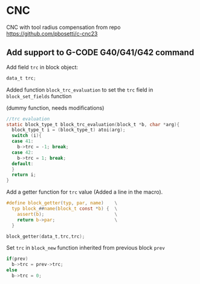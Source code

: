 # CNC
CNC with tool radius compensation from repo https://github.com/pbosetti/c-cnc23

## Add support to G-CODE G40/G41/G42 command

Add field `trc` in block object:

```C
data_t trc;
```

Added function `block_trc_evaluation` to set the `trc` field in `block_set_fields` function

(dummy function, needs modifications)
```C
//trc evaluation 
static block_type_t block_trc_evaluation(block_t *b, char *arg){
  block_type_t i = (block_type_t) atoi(arg);
  switch (i){
  case 41:
    b->trc = -1; break;
  case 42:
    b->trc = 1; break;
  default:
  }
  return i;
}
```


Add a getter function for `trc` value (Added a line in the macro).


```C
#define block_getter(typ, par, name)    \
  typ block_##name(block_t const *b) {  \
    assert(b);                          \
    return b->par;                      \
  }

block_getter(data_t,trc,trc);
```

Set `trc` in `block_new` function inherited from previous block `prev`  

```C
if(prev)
  b->trc = prev->trc;
else
  b->trc = 0;
```
